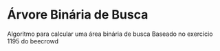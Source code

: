 # Árvore Binária de Busca

Algoritmo para calcular uma área binária de busca
Baseado no exercício 1195 do beecrowd
